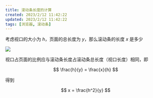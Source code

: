 ```yaml
---
title: 滚动条长度的计算
created: 2023/2/12 11:42:22
updated: 2023/2/12 11:42:22
tags: [浏览器, 滚动条]
---
```


考虑视口的大小为 $h$，页面的总长度为 $y$，那么滚动条的长度 $x$ 是多少

![](https://cdn.staticaly.com/gh/LastKnightCoder/ImgHosting3@master/Pasted-image-20230210111814.192lruuhom3k.webp)

视口占页面的比例应与滚动条长度占滚动条总长度（视口长度）相同，即

$$
\frac{h}{y} = \frac{x}{h}
$$

得到

$$
x = \frac{h^2}{y}
$$